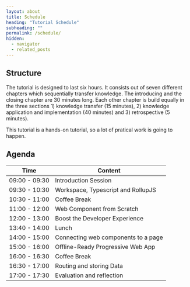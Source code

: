 ```yaml
---
layout: about
title: Schedule
heading: "Tutorial Schedule"
subheading: ""
permalink: /schedule/
hidden:
  - navigator
  - related_posts
---
```


## Structure
The tutorial is designed to last six hours. It consists out of seven different chapters which sequentially transfer knowledge. The introducing and the closing chapter are 30 minutes long. Each other chapter is build equally in the three sections 1) knowledge transfer (15 minutes), 2) knowledge application and implementation (40 minutes) and 3) retrospective (5 minutes).

This tutorial is a hands-on tutorial, so a lot of pratical work is going to happen.


## Agenda

|**Time**|**Content**|
|---|---|
| 09:00 - 09:30 | Introduction Session |
| 09:30 - 10:30 | Workspace, Typescript and RollupJS |
| 10:30 - 11:00 | Coffee Break |
| 11:00 - 12:00 | Web Component from Scratch |
| 12:00 - 13:00 | Boost the Developer Experience |
| 13:40 - 14:00 | Lunch |
| 14:00 - 15:00 | Connecting web components to a page |
| 15:00 - 16:00 | Offline-Ready Progressive Web App |
| 16:00 - 16:30 | Coffee Break |
| 16:30 - 17:00 | Routing and storing Data |
| 17:00 - 17:30 | Evaluation and reflection |